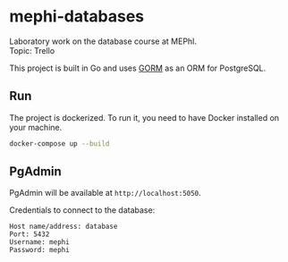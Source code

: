 # mephi-databases

Laboratory work on the database course at MEPhI.  
Topic: Trello

This project is built in Go and uses [GORM](https://gorm.io/) as an ORM for PostgreSQL.

## Run

The project is dockerized. To run it, you need to have Docker installed on your machine.

```bash
docker-compose up --build
```

## PgAdmin

PgAdmin will be available at `http://localhost:5050`.

Credentials to connect to the database:

```
Host name/address: database
Port: 5432
Username: mephi
Password: mephi
```
